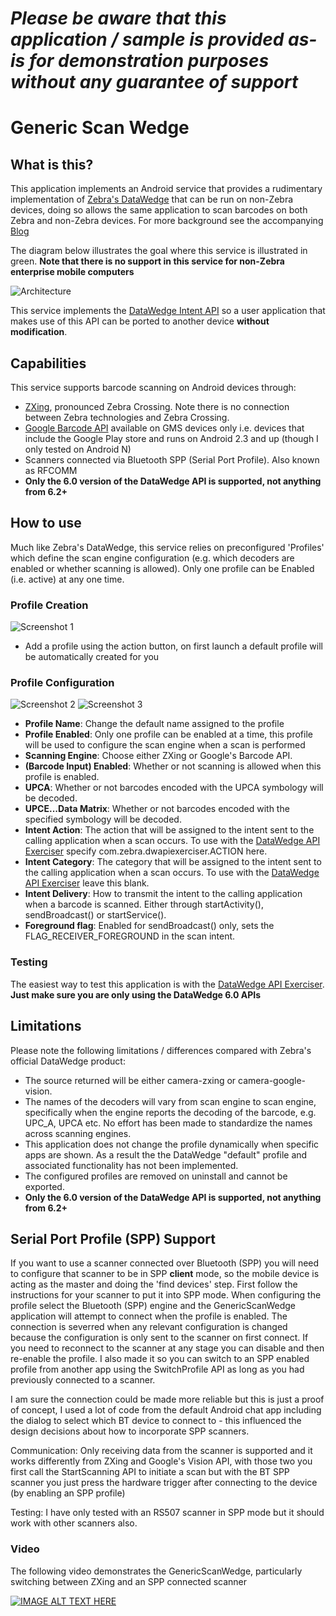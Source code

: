 *Please be aware that this application / sample is provided as-is for demonstration purposes without any guarantee of support*
=========================================================

# Generic Scan Wedge

## What is this?

This application implements an Android service that provides a rudimentary implementation of [Zebra's DataWedge](http://techdocs.zebra.com/datawedge/5-0/guide/about/) that can be run on non-Zebra devices, doing so allows the same application to scan barcodes on both Zebra and non-Zebra devices.  For more background see the accompanying [Blog](https://darryncampbellblog.wordpress.com/2016/08/16/writing-enterprise-android-applications-that-capture-barcode-data-and-run-on-multiple-devices/)

The diagram below illustrates the goal where this service is illustrated in green.
**Note that there is no support in this service for non-Zebra enterprise mobile computers** 

![Architecture](https://github.com/darryncampbell/GenericScanWedge/blob/master/doc/wider_architecture.png?raw=true)

This service implements the [DataWedge Intent API](http://techdocs.zebra.com/datawedge/5-0/guide/api/) so a user application that makes use of this API can be ported to another device **without modification**.


## Capabilities

This service supports barcode scanning on Android devices through:
- [ZXing](https://github.com/zxing/zxing), pronounced Zebra Crossing.  Note there is no connection between Zebra technologies and Zebra Crossing.
- [Google Barcode API](https://developers.google.com/vision/barcodes-overview) available on GMS devices only i.e. devices that include the Google Play store and runs on Android 2.3 and up (though I only tested on Android N)
- Scanners connected via Bluetooth SPP (Serial Port Profile).  Also known as RFCOMM
- **Only the 6.0 version of the DataWedge API is supported, not anything from 6.2+**

## How to use
Much like Zebra's DataWedge, this service relies on preconfigured 'Profiles' which define the scan engine configuration (e.g. which decoders are enabled or whether scanning is allowed).  Only one profile can be Enabled (i.e. active) at any one time.

### Profile Creation
![Screenshot 1](https://github.com/darryncampbell/GenericScanWedge/blob/master/doc/screen1.png?raw=true)

* Add a profile using the action button, on first launch a default profile will be automatically created for you

### Profile Configuration
![Screenshot 2](https://github.com/darryncampbell/GenericScanWedge/blob/master/doc/screen2.png?raw=true)
![Screenshot 3](https://github.com/darryncampbell/GenericScanWedge/blob/master/doc/screen3.png?raw=true)

* **Profile Name**: Change the default name assigned to the profile
* **Profile Enabled**: Only one profile can be enabled at a time, this profile will be used to configure the scan engine when a scan is performed
* **Scanning Engine**: Choose either ZXing or Google's Barcode API.  
* **(Barcode Input) Enabled**: Whether or not scanning is allowed when this profile is enabled.
* **UPCA**: Whether or not barcodes encoded with the UPCA symbology will be decoded.
* **UPCE...Data Matrix**: Whether or not barcodes encoded with the specified symbology will be decoded.
* **Intent Action**: The action that will be assigned to the intent sent to the calling application when a scan occurs.  To use with the [DataWedge API Exerciser](https://github.com/darryncampbell/DataWedge-API-Exerciser) specify com.zebra.dwapiexerciser.ACTION here.
* **Intent Category**: The category that will be assigned to the intent sent to the calling application when a scan occurs.  To use with the [DataWedge API Exerciser](https://github.com/darryncampbell/DataWedge-API-Exerciser) leave this blank.
* **Intent Delivery**: How to transmit the intent to the calling application when a barcode is scanned.  Either through startActivity(), sendBroadcast() or startService().
* **Foreground flag**: Enabled for sendBroadcast() only, sets the FLAG_RECEIVER_FOREGROUND in the scan intent.

### Testing
The easiest way to test this application is with the [DataWedge API Exerciser](https://github.com/darryncampbell/DataWedge-API-Exerciser).  **Just make sure you are only using the DataWedge 6.0 APIs**

## Limitations

Please note the following limitations / differences compared with Zebra's official DataWedge product:
* The source returned will be either camera-zxing or camera-google-vision.
* The names of the decoders will vary from scan engine to scan engine, specifically when the engine reports the decoding of the barcode, e.g. UPC_A, UPCA etc.  No effort has been made to standardize the names across scanning engines.
* This application does not change the profile dynamically when specific apps are shown.  As a result the the DataWedge "default" profile and associated functionality has not been implemented.
* The configured profiles are removed on uninstall and cannot be exported.
* **Only the 6.0 version of the DataWedge API is supported, not anything from 6.2+**

## Serial Port Profile (SPP) Support

If you want to use a scanner connected over Bluetooth (SPP) you will need to configure that scanner to be in SPP **client** mode, so the mobile device is acting as the master and doing the 'find devices' step.  First follow the instructions for your scanner to put it into SPP mode.  When configuring the profile select the Bluetooth (SPP) engine and the GenericScanWedge application will attempt to connect when the profile is enabled.  The connection is severred when any relevant configuration is changed because the configuration is only sent to the scanner on first connect.  If you need to reconnect to the scanner at any stage you can disable and then re-enable the profile.  I also made it so you can switch to an SPP enabled profile from another app using the SwitchProfile API as long as you had previously connected to a scanner.

I am sure the connection could be made more reliable but this is just a proof of concept, I used a lot of code from the default Android chat app including the dialog to select which BT device to connect to - this influenced the design decisions about how to incorporate SPP scanners.

Communication: Only receiving data from the scanner is supported and it works differently from ZXing and Google's Vision API, with those two you first call the StartScanning API to initiate a scan but with the BT SPP scanner you just press the hardware trigger after connecting to the device (by enabling an SPP profile)

Testing: I have only tested with an RS507 scanner in SPP mode but it should work with other scanners also.

### Video

The following video demonstrates the GenericScanWedge, particularly switching between ZXing and an SPP connected scanner

[![IMAGE ALT TEXT HERE](https://img.youtube.com/vi/OZ9v4kDq8OE/0.jpg)](https://www.youtube.com/watch?v=OZ9v4kDq8OE)
 
